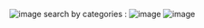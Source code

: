 ![image](https://github.com/tinapatil13/ReactProjects/assets/88702583/be62a2e5-f906-439f-8ec9-bcd249dcd318)
search by categories :
![image](https://github.com/tinapatil13/ReactProjects/assets/88702583/2ec36ea7-4978-4a94-8a8e-8717e9f6c4a0)
![image](https://github.com/tinapatil13/ReactProjects/assets/88702583/150767f5-9732-4ee9-b597-2c7260e570f7)
